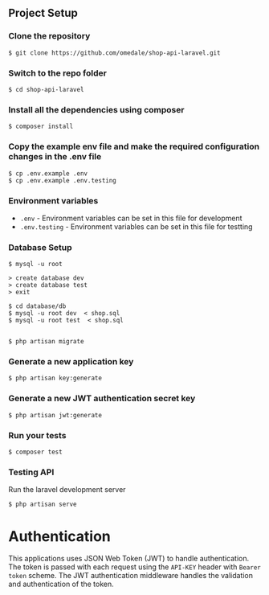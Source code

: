 

## Project Setup

### Clone the repository
```
$ git clone https://github.com/omedale/shop-api-laravel.git
```

### Switch to the repo folder
```
$ cd shop-api-laravel
```

### Install all the dependencies using composer
```
$ composer install
```

### Copy the example env file and make the required configuration changes in the .env file
```
$ cp .env.example .env
$ cp .env.example .env.testing
```

### Environment variables

- `.env` - Environment variables can be set in this file for development
- `.env.testing` - Environment variables can be set in this file for testting

### Database Setup
```
$ mysql -u root

> create database dev
> create database test
> exit

$ cd database/db
$ mysql -u root dev  < shop.sql
$ mysql -u root test  < shop.sql


$ php artisan migrate
```

### Generate a new application key
```
$ php artisan key:generate
```

### Generate a new JWT authentication secret key
```
$ php artisan jwt:generate
```

### Run your tests
```
$ composer test
```

### Testing API

Run the laravel development server
```
$ php artisan serve
```

# Authentication
 
This applications uses JSON Web Token (JWT) to handle authentication. The token is passed with each request using the `API-KEY` header with `Bearer token` scheme. The JWT authentication middleware handles the validation and authentication of the token.
